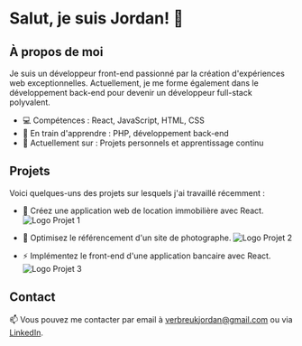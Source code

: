 # Salut, je suis Jordan! 👋

## À propos de moi

Je suis un développeur front-end passionné par la création d'expériences web exceptionnelles. Actuellement, je me forme également dans le développement back-end pour devenir un développeur full-stack polyvalent.

- 💻 Compétences : React, JavaScript, HTML, CSS
- 🌱 En train d'apprendre : PHP, développement back-end
- 🔭 Actuellement sur : Projets personnels et apprentissage continu

## Projets

Voici quelques-uns des projets sur lesquels j'ai travaillé récemment :

- 🚀 Créez une application web de location immobilière avec React.
  ![Logo Projet 1](lien_vers_logo)

- 🌟 Optimisez le référencement d'un site de photographe.
  ![Logo Projet 2](lien_vers_logo)

- ⚡ Implémentez le front-end d'une application bancaire avec React.
  ![Logo Projet 3](lien_vers_logo)

## Contact

📫 Vous pouvez me contacter par email à [verbreukjordan@gmail.com](mailto:verbreukjordan@gmail.com) ou via [LinkedIn](lien_vers_profil_LinkedIn).
